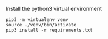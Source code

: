 Install the python3 virtual environment
```
pip3 -m virtualenv venv
source ./venv/bin/activate
pip3 install -r requirements.txt
```
